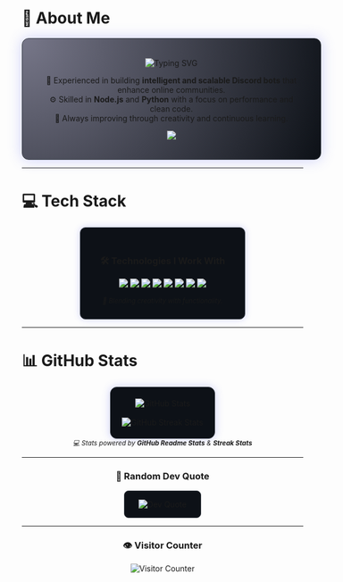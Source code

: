 # 💫 About Me
<div align="center">
  <div style="
    background: radial-gradient(circle at top left, rgba(30,30,60,0.6), #0d1117);
    border: 1px solid #30363d;
    border-radius: 12px;
    padding: 35px 40px;
    display: inline-block;
    box-shadow: 0 0 25px rgba(88,101,242,0.3);
    width: 90%;
    max-width: 550px;
  ">

  <!-- Animated Typing Text -->
  <img src="https://readme-typing-svg.demolab.com?font=Fira+Code&weight=600&size=22&duration=2500&pause=1000&color=58A6FF&center=true&vCenter=true&width=500&lines=Hi%2C+I'm+Naqent+%F0%9F%91%8B;Discord+Bot+Developer;Node.js+%26+Python+Enthusiast;Building+smart+%26+scalable+bots;Always+learning+%26+creating+%F0%9F%9A%80" alt="Typing SVG" />

  <br/>
  <p align="center">
    💼 Experienced in building <b>intelligent and scalable Discord bots</b> that enhance online communities.<br/>
    ⚙️ Skilled in <b>Node.js</b> and <b>Python</b> with a focus on performance and clean code.<br/>
    🚀 Always improving through creativity and continuous learning.
  </p>

  <a href="https://discord.com/users/Naqint" target="_blank">
    <img src="https://img.shields.io/badge/Discord%20-%20Naqint-5865F2?style=for-the-badge&logo=discord&logoColor=white"/>
  </a>

  </div>
</div>

---

# 💻 Tech Stack
<div align="center">
  <div style="background:#0d1117; border:1px solid #30363d; border-radius:10px; padding:25px 35px; box-shadow:0 0 12px rgba(88,101,242,0.3); display:inline-block;">
    <h3>🛠️ Technologies I Work With</h3>
    <p>
      <img src="https://img.shields.io/badge/Node.js-43853D?style=for-the-badge&logo=node.js&logoColor=white"/>
      <img src="https://img.shields.io/badge/Python-3776AB?style=for-the-badge&logo=python&logoColor=white"/>
      <img src="https://img.shields.io/badge/JavaScript-F7DF1E?style=for-the-badge&logo=javascript&logoColor=black"/>
      <img src="https://img.shields.io/badge/TypeScript-007ACC?style=for-the-badge&logo=typescript&logoColor=white"/>
      <img src="https://img.shields.io/badge/GitHub-181717?style=for-the-badge&logo=github&logoColor=white"/>
      <img src="https://img.shields.io/badge/Vercel-000000?style=for-the-badge&logo=vercel&logoColor=white"/>
      <img src="https://img.shields.io/badge/Bash-4EAA25?style=for-the-badge&logo=gnu-bash&logoColor=white"/>
      <img src="https://img.shields.io/badge/VSCode-0078D4?style=for-the-badge&logo=visual%20studio%20code&logoColor=white"/>
    </p>
    <sub><i>🎯 Blending creativity with functionality.</i></sub>
  </div>
</div>

---

# 📊 GitHub Stats
<div align="center">
  <div style="background:#0d1117; border:1px solid #30363d; border-radius:12px; padding:20px; box-shadow:0 0 15px rgba(88,101,242,0.3); display:inline-block;">
    <img src="https://github-readme-stats.vercel.app/api?username=naqent&theme=tokyonight&show_icons=true&hide_border=false&include_all_commits=true&count_private=true&card_width=400" alt="GitHub Stats" />
    <br/><br/>
    <img src="https://github-readme-streak-stats.herokuapp.com/?user=naqent&theme=tokyonight&hide_border=false&date_format=%5BY.%5Dn.j" alt="GitHub Streak Stats"/>
  </div>
  <br/>
  <sub><i>💻 Stats powered by <b>GitHub Readme Stats</b> & <b>Streak Stats</b></i></sub>
</div>

---

<div align="center">
  <h3>💬 Random Dev Quote</h3>
  <div style="background:#0d1117; border:1px solid #30363d; border-radius:8px; padding:15px 25px; display:inline-block;">
    <img src="https://quotes-github-readme.vercel.app/api?type=horizontal&theme=dark" alt="Dev Quote" />
  </div>
</div>

---

<div align="center">
  <h3>👁️ Visitor Counter</h3>
  <img src="https://count.getloli.com/@naqent?theme=asoul" alt="Visitor Counter"/>
</div>

<!-- Generated with ❤️ for naqent -->
